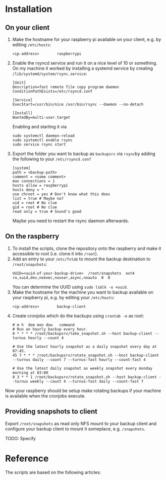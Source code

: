 # Installation
## On your client
1. Make the hostname for your raspberry pi available on your client, e.g. by editing `/etc/hosts`:
   ```
   <ip-address>        raspberrypi
   ```
2. Enable the rsyncd service and run it on a nice level of 10 or something.
   On my machine it worked by installing a systemd service by creating `/lib/systemd/system/rsync.service`:
   ```
   [Unit]
   Description=fast remote file copy program daemon
   ConditionPathExists=/etc/rsyncd.conf

   [Service]
   ExecStart=/usr/bin/nice /usr/bin/rsync --daemon --no-detach

   [Install]
   WantedBy=multi-user.target
   ```
   Enabling and starting it via
   ```
   sudo systemctl daemon-reload
   sudo systemctl enable rsync
   sudo service rsync start
   ```
3. Export the folder you want to backup as `backupsrc` via `rsync`by adding the following to your `/etc/rsyncd.conf`
   ```
   [system]
   path = <backup-path>
   comment = <some comment>
   max connections = 1
   hosts allow = raspberrypi
   hosts deny = *
   use chroot = yes # Don't know what this does
   list = true # Maybe no?
   uid = root # No clue
   gid = root # No clue
   read only = true # Sound's good
   ```
   Maybe you need to restart the rsync daemon afterwards.

## On the raspberry
1. To install the scripts, clone the repository onto the raspberry and make it accessible to root (i.e. clone it into `/root`).
2. Add an entry to your `/etc/fstab` to mount the backup destination to `/root/snapshots`:
   ```
   UUID=<uuid-of-your-backup-drive>  /root/snapshots  ext4  ro,suid,dev,noexec,nouser,async,noauto  0  0
   ```
   You can determine the UUID using `sudo lsblk -o +uuid`.
2. Make the hostname for the machine you want to backup available on your raspberry pi, e.g. by editing your `/etc/hosts`:
   ```
   <ip-address>        backup-client
   ```
3. Create cronjobs which do the backups using `crontab -e` as root:
   ```
   # m h  dom mon dow   command
   # Run an hourly backup every hour.
   0 * * * * /root/backupsrv/take_snapshot.sh --host backup-client --turnus hourly --count 4

   # Use the latest hourly snapshot as a daily snapshot every day at 07:45.
   45 7 * * * /root/backupsrv/rotate_snapshot.sh --host backup-client --turnus daily --count 7 --turnus-fast hourly --count-fast 4

   # Use the latest daily snapshot as weekly snapshot every monday morning at 03:00
   0 3 * * 1 /root/backupsrv/rotate_snapshot.sh --host backup-client --turnus weekly --count 4 --turnus-fast daily --count-fast 7
   ```

Now your raspberry should be setup make rotating backups if your machine is available when the cronjobs execute.

## Providing snapshots to client
Export `/root/snapshots` as read only NFS mount to your backup client and configure your backup client
to mount it someplace, e.g. `/snapshots`.

TODO: Specify

# Reference
The scripts are based on the following articles:

[1]: www.mikerubel.org/computers/rsync_snapshots/ "Mike Rubel - Rsync Snapshots"
[2]: http://jonmoore.duckdns.org/index.php/linux-articles/39-backup-with-rsync-or-dd "Jon Moore - Backup with rsync or dd"
